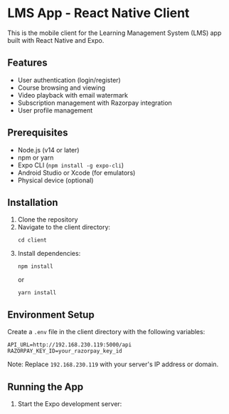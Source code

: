 # LMS App - React Native Client

This is the mobile client for the Learning Management System (LMS) app built with React Native and Expo.

## Features

- User authentication (login/register)
- Course browsing and viewing
- Video playback with email watermark
- Subscription management with Razorpay integration
- User profile management

## Prerequisites

- Node.js (v14 or later)
- npm or yarn
- Expo CLI (`npm install -g expo-cli`)
- Android Studio or Xcode (for emulators)
- Physical device (optional)

## Installation

1. Clone the repository
2. Navigate to the client directory:
   ```
   cd client
   ```
3. Install dependencies:
   ```
   npm install
   ```
   or
   ```
   yarn install
   ```

## Environment Setup

Create a `.env` file in the client directory with the following variables:

```
API_URL=http://192.168.230.119:5000/api
RAZORPAY_KEY_ID=your_razorpay_key_id
```

Note: Replace `192.168.230.119` with your server's IP address or domain.

## Running the App

1. Start the Expo development server:
   ```